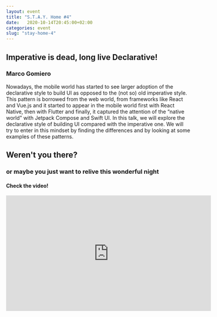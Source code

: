 ```yaml
---
layout: event
title: "S.T.A.Y. Home #4"
date:   2020-10-14T20:45:00+02:00
categories: event
slug: "stay-home-4"
---
```


## Imperative is dead, long live Declarative!

### Marco Gomiero

Nowadays, the mobile world has started to see larger adoption of the declarative style to build UI as opposed to the (not so) old imperative style. This pattern is borrowed from the web world, from frameworks like React and Vue.js and it started to appear in the mobile world first with React Native, then with Flutter and finally, it captured the attention of the “native world” with Jetpack Compose and Swift UI. In this talk, we will explore the declarative style of building UI compared with the imperative one. We will try to enter in this mindset by finding the differences and by looking at some examples of these patterns.

## Weren't you there?

### or maybe you just want to relive this wonderful night

<section class="fb-links">

#### Check the video!

<iframe width="560" height="315" src="https://www.youtube.com/embed/pxzxFhwgqt8?start=421" frameborder="0" allow="accelerometer; autoplay; clipboard-write; encrypted-media; gyroscope; picture-in-picture" allowfullscreen></iframe>
</section>
